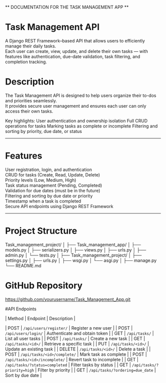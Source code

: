 ** DOCUMENTATION FOR THE TASK MANAGEMENT APP **

# Task Management API

A Django REST Framework–based API that allows users to efficiently manage their daily tasks.  
Each user can create, view, update, and delete their own tasks — with features like authentication, due-date validation, task filtering, and completion tracking.


# Description

The Task Management API is designed to help users organize their to-dos and priorities seamlessly.  
It provides secure user management and ensures each user can only access their own tasks.

Key highlights:
User authentication and ownership isolation
Full CRUD operations for tasks
Marking tasks as complete or incomplete
Filtering and sorting by priority, due date, or status

---

# Features

User registration, login, and authentication  
CRUD for tasks (Create, Read, Update, Delete)  
Priority levels (Low, Medium, High)  
Task status management (Pending, Completed)  
Validation for due dates (must be in the future)  
Filtering and sorting by due date or priority  
Timestamp when a task is completed  
Secure API endpoints using Django REST Framework  

---
# Project Structure

Task_management_project/
│
├── Task_management_app/
│ ├── models.py
│ ├── serializers.py
│ ├── views.py
│ ├── urls.py
│ ├── admin.py
│ └── tests.py
│
├── Task_management_project/
│ ├── settings.py
│ ├── urls.py
│ ├── wsgi.py
│ └── asgi.py
│
├── manage.py
└── README.md

# GitHub Repository
https://github.com/yourusername/Task_Management_App.git

#API Endpoints

| Method | Endpoint                        | Description                   |

| POST   | `/api/users/register/`          | Register a new user           |
| POST   | `/api/users/login/`             | Authenticate and obtain token |
| GET    | `/api/tasks/`                   | List all user tasks           |
| POST   | `/api/tasks/`                   | Create a new task             |
| GET    | `/api/tasks/<id>/`              | Retrieve a specific task      |
| PUT    | `/api/tasks/<id>/`              | Update an existing task       |
| DELETE | `/api/tasks/<id>/`              | Delete a task                 |
| POST   | `/api/tasks/<id>/complete/`     | Mark task as complete         |
| POST   | `/api/tasks/<id>/incomplete/`   | Revert task to incomplete     |
| GET    | `/api/tasks/?status=completed`  | Filter tasks by status        |
| GET    | `/api/tasks/?priority=high`     | Filter by priority            |
| GET    | `/api/tasks/?ordering=due_date` | Sort by due date              |
